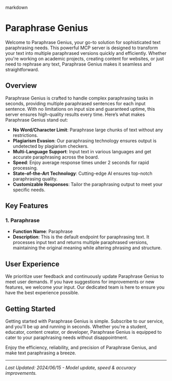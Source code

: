 markdown
# Paraphrase Genius

Welcome to Paraphrase Genius, your go-to solution for sophisticated text paraphrasing needs. This powerful MCP server is designed to transform your text into multiple paraphrased versions quickly and efficiently. Whether you're working on academic projects, creating content for websites, or just need to rephrase any text, Paraphrase Genius makes it seamless and straightforward.

## Overview

Paraphrase Genius is crafted to handle complex paraphrasing tasks in seconds, providing multiple paraphrased sentences for each input sentence. With no limitations on input size and guaranteed uptime, this server ensures high-quality results every time. Here’s what makes Paraphrase Genius stand out:

- **No Word/Character Limit**: Paraphrase large chunks of text without any restrictions.
- **Plagiarism Evasion**: Our paraphrasing technology ensures output is undetected by plagiarism checkers.
- **Multi-Language Support**: Input text in various languages and get accurate paraphrasing across the board.
- **Speed**: Enjoy average response times under 2 seconds for rapid processing.
- **State-of-the-Art Technology**: Cutting-edge AI ensures top-notch paraphrasing quality.
- **Customizable Responses**: Tailor the paraphrasing output to meet your specific needs.

## Key Features

### 1. Paraphrase
- **Function Name**: Paraphrase
- **Description**: This is the default endpoint for paraphrasing text. It processes input text and returns multiple paraphrased versions, maintaining the original meaning while altering phrasing and structure.

## User Experience

We prioritize user feedback and continuously update Paraphrase Genius to meet user demands. If you have suggestions for improvements or new features, we welcome your input. Our dedicated team is here to ensure you have the best experience possible.

## Getting Started

Getting started with Paraphrase Genius is simple. Subscribe to our service, and you'll be up and running in seconds. Whether you're a student, educator, content creator, or developer, Paraphrase Genius is equipped to cater to your paraphrasing needs without disappointment.

Enjoy the efficiency, reliability, and precision of Paraphrase Genius, and make text paraphrasing a breeze.

---
*Last Updated: 2024/06/15 - Model update, speed & accuracy improvements.*
